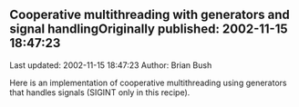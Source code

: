 ## Cooperative multithreading with generators and signal handlingOriginally published: 2002-11-15 18:47:23 
Last updated: 2002-11-15 18:47:23 
Author: Brian Bush 
 
Here is an implementation of cooperative multithreading using generators that handles signals (SIGINT only in this recipe).